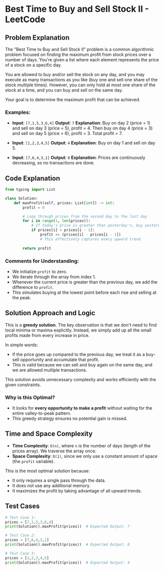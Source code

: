 # Best Time to Buy and Sell Stock II - LeetCode

## Problem Explanation

The "Best Time to Buy and Sell Stock II" problem is a common algorithmic problem focused on finding the maximum profit from stock prices over a number of days. You're given a list where each element represents the price of a stock on a specific day.

You are allowed to buy and/or sell the stock on any day, and you may execute as many transactions as you like (buy one and sell one share of the stock multiple times). However, you can only hold at most one share of the stock at a time, and you can buy and sell on the same day.

Your goal is to determine the maximum profit that can be achieved.

### Examples:

* **Input**: `[7,1,5,3,6,4]`
  **Output**: `7`
  **Explanation**: Buy on day 2 (price = 1) and sell on day 3 (price = 5), profit = 4. Then buy on day 4 (price = 3) and sell on day 5 (price = 6), profit = 3. Total profit = 7.

* **Input**: `[1,2,3,4,5]`
  **Output**: `4`
  **Explanation**: Buy on day 1 and sell on day 5.

* **Input**: `[7,6,4,3,1]`
  **Output**: `0`
  **Explanation**: Prices are continuously decreasing, so no transactions are done.

## Code Explanation

```python
from typing import List

class Solution:
    def maxProfit(self, prices: List[int]) -> int:
        profit = 0

        # Loop through prices from the second day to the last day
        for i in range(1, len(prices)):
            # If today's price is greater than yesterday's, buy yesterday and sell today
            if prices[i] > prices[i - 1]:
                profit += (prices[i] - prices[i - 1])
                # This effectively captures every upward trend
        
        return profit
```

### Comments for Understanding:

* We initialize `profit` to zero.
* We iterate through the array from index 1.
* Whenever the current price is greater than the previous day, we add the difference to `profit`.
* This simulates buying at the lowest point before each rise and selling at the peak.

## Solution Approach and Logic

This is a **greedy solution**. The key observation is that we don't need to find local minima or maxima explicitly. Instead, we simply add up all the small profits made from every increase in price.

In simple words:

* If the price goes up compared to the previous day, we treat it as a buy-sell opportunity and accumulate that profit.
* This is valid because we can sell and buy again on the same day, and we are allowed multiple transactions.

This solution avoids unnecessary complexity and works efficiently with the given constraints.

### Why is this Optimal?

* It looks for **every opportunity to make a profit** without waiting for the entire valley-to-peak pattern.
* This greedy strategy ensures no potential gain is missed.

## Time and Space Complexity

* **Time Complexity**: `O(n)`, where `n` is the number of days (length of the prices array). We traverse the array once.
* **Space Complexity**: `O(1)`, since we only use a constant amount of space (the `profit` variable).

This is the most optimal solution because:

* It only requires a single pass through the data.
* It does not use any additional memory.
* It maximizes the profit by taking advantage of all upward trends.

## Test Cases

```python
# Test Case 1:
prices = [7,1,5,3,6,4]
print(Solution().maxProfit(prices))  # Expected Output: 7

# Test Case 2:
prices = [7,6,4,3,1]
print(Solution().maxProfit(prices))  # Expected Output: 0

# Test Case 3:
prices = [1,2,3,4,5]
print(Solution().maxProfit(prices))  # Expected Output: 4
```
